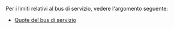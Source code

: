 Per i limiti relativi al bus di servizio, vedere l'argomento seguente:

 - [Quote del bus di servizio][servicebusquotas]

  [servicebusquotas]: http://msdn.microsoft.com/library/azure/ee732538.aspx

<!---HONumber=58-->
